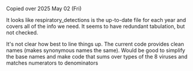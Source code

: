 
Copied over 2025 May 02 (Fri)

It looks like respiratory_detections is the up-to-date file for each year and covers all of the info we need. It seems to have redundant tabulation, but not checked.

It's not clear how best to line things up. The current code provides clean names (makes synonymous names the same). Would be good to simplify the base names and make code that sums over types of the 8 viruses and matches numerators to denominators


